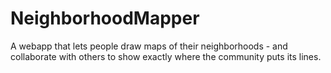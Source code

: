 NeighborhoodMapper
==================

A webapp that lets people draw maps of their neighborhoods - and collaborate with others to show exactly where the community puts its lines.